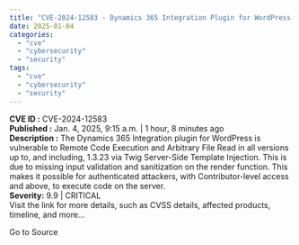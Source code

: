 ```yaml
---
title: "CVE-2024-12583 - Dynamics 365 Integration Plugin for WordPress Remote Code Execution and Arbitrary File Read Vulnerability"
date: 2025-01-04
categories: 
  - "cve"
  - "cybersecurity"
  - "security"
tags: 
  - "cve"
  - "cybersecurity"
  - "security"
---
```


**CVE ID :** CVE-2024-12583  
**Published :** Jan. 4, 2025, 9:15 a.m. | 1 hour, 8 minutes ago  
**Description :** The Dynamics 365 Integration plugin for WordPress is vulnerable to Remote Code Execution and Arbitrary File Read in all versions up to, and including, 1.3.23 via Twig Server-Side Template Injection. This is due to missing input validation and sanitization on the render function. This makes it possible for authenticated attackers, with Contributor-level access and above, to execute code on the server.  
**Severity:** 9.9 | CRITICAL  
Visit the link for more details, such as CVSS details, affected products, timeline, and more...

Go to Source
